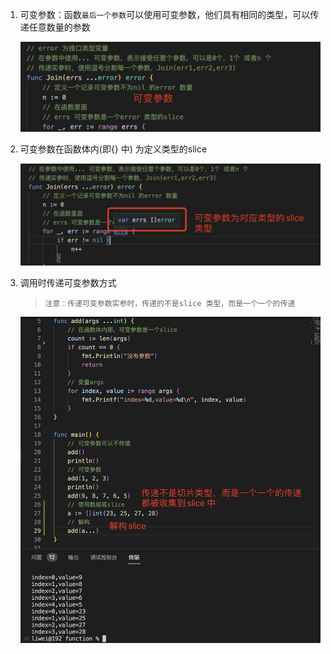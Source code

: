 1. 可变参数：函数`最后一个参数`可以使用可变参数，他们具有相同的类型，可以传递任意数量的参数

   ![image](../../assets/281.jpg)

2. 可变参数在函数体内(即{} 中) 为定义类型的slice 

   ![image](../../assets/282.jpg)

3. 调用时传递可变参数方式

   >`注意：传递可变参数实参时，传递的不是slice 类型，而是一个一个的传递`

   ![image](../../assets/283.jpg)